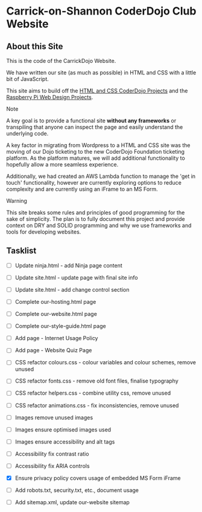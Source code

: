 # Carrick-on-Shannon CoderDojo Club Website

## About this Site

This is the code of the CarrickDojo Website.

We have written our site (as much as possible) in HTML and CSS with a little bit of JavaScript.

This site aims to build off the [HTML and CSS CoderDojo Projects](https://projects.raspberrypi.org/en/coderdojo) and the [Raspberry Pi Web Design Projects](https://projects.raspberrypi.org/en/collections/html_and_css).

> [!NOTE]
> A key goal is to provide a functional site **without any frameworks** or transpiling that anyone can inspect the page and easily understand the underlying code.

A key factor in migrating from Wordpress to a HTML and CSS site was the moving of our Dojo ticketing to the new CoderDojo Foundation ticketing platform. As the platform matures, we will add additional functionality to hopefully allow a more seamless experience.

Additionally, we had created an AWS Lambda function to manage the 'get in touch' functionality, however are currently exploring options to reduce complexity and are currently using an iFrame to an MS Form.

> [!WARNING]
> This site breaks some rules and principles of good programming for the sake of simplicity. The plan is to fully document this project and provide context on DRY and SOLID programming and why we use frameworks and tools for developing websites.

## Tasklist

- [ ] Update ninja.html - add Ninja page content
- [ ] Update site.html - update page with final site info
- [ ] Update site.html - add change control section
- [ ] Complete our-hosting.html page
- [ ] Complete our-website.html page
- [ ] Complete our-style-guide.html page
- [ ] Add page - Internet Usage Policy
- [ ] Add page - Website Quiz Page

- [ ] CSS refactor colours.css - colour variables and colour schemes, remove unused
- [ ] CSS refactor fonts.css - remove old font files, finalise typography
- [ ] CSS refactor helpers.css - combine utility css, remove unused
- [ ] CSS refactor animations.css - fix inconsistencies, remove unused

- [ ] Images remove unused images
- [ ] Images ensure optimised images used
- [ ] Images ensure accessibility and alt tags
- [ ] Accessibility fix contrast ratio
- [ ] Accessibility fix ARIA controls

- [x] Ensure privacy policy covers usage of embedded MS Form iFrame

- [ ] Add robots.txt, security.txt, etc., document usage
- [ ] Add sitemap.xml, update our-website sitemap
